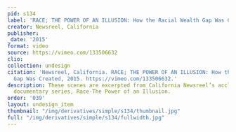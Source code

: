 ```yaml
---
pid: s134
label: 'RACE; THE POWER OF AN ILLUSION: How the Racial Wealth Gap Was Created'
creator: Newsreel, California
publisher:
_date: '2015'
format: video
source: https://vimeo.com/133506632
clio:
collection: undesign
citation: 'Newsreel, California. RACE; THE POWER OF AN ILLUSION: How the Racial Wealth
  Gap Was Created, 2015. https://vimeo.com/133506632.'
description: These scenes are excerpted from California Newsreel’s acclaimed three-part
  documentary series, Race-The Power of an Illusion.
order: '039'
layout: undesign_item
thumbnail: "/img/derivatives/simple/s134/thumbnail.jpg"
full: "/img/derivatives/simple/s134/fullwidth.jpg"
---
```

